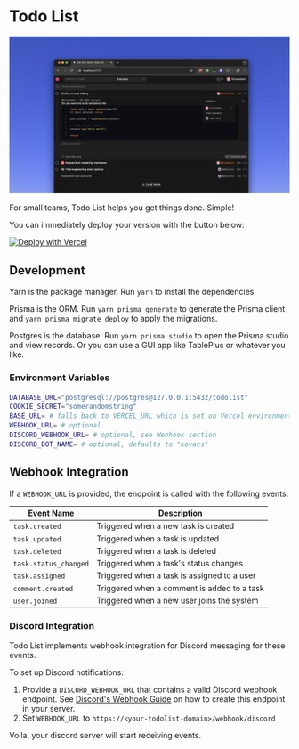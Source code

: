 # Todo List

![Screenshot](./assets/screenshot.jpg)

For small teams, Todo List helps you get things done. Simple!

You can immediately deploy your version with the button below:

[![Deploy with Vercel](https://vercel.com/button)](https://vercel.com/new/clone?repository-url=https%3A%2F%2Fgithub.com%2Fblackmann%2Ftodo-list&env=COOKIE_SECRET&integration-ids=oac_3sK3gnG06emjIEVL09jjntDD)

## Development

Yarn is the package manager. Run `yarn` to install the dependencies.

Prisma is the ORM. Run `yarn prisma generate` to generate the Prisma client and `yarn prisma migrate deploy` to apply the migrations.

Postgres is the database. Run `yarn prisma studio` to open the Prisma studio and view records. Or you can use a GUI app like TablePlus or whatever you like.

### Environment Variables

```bash
DATABASE_URL="postgresql://postgres@127.0.0.1:5432/todolist"
COOKIE_SECRET="somerandomstring"
BASE_URL= # falls back to VERCEL_URL which is set on Vercel environments
WEBHOOK_URL= # optional
DISCORD_WEBHOOK_URL= # optional, see Webhook section
DISCORD_BOT_NAME= # optional, defaults to "kovacs"
```

## Webhook Integration

If a `WEBHOOK_URL` is provided, the endpoint is called with the following events:

| Event Name | Description |
|------------|-------------|
| `task.created` | Triggered when a new task is created |
| `task.updated` | Triggered when a task is updated |
| `task.deleted` | Triggered when a task is deleted |
| `task.status_changed` | Triggered when a task's status changes |
| `task.assigned` | Triggered when a task is assigned to a user |
| `comment.created` | Triggered when a comment is added to a task |
| `user.joined` | Triggered when a new user joins the system |

### Discord Integration

Todo List implements webhook integration for Discord messaging for these events.

To set up Discord notifications:

1. Provide a `DISCORD_WEBHOOK_URL` that contains a valid Discord webhook endpoint. See [Discord's Webhook Guide](https://support.discord.com/hc/en-us/articles/228383668-Intro-to-Webhooks) on how to create this endpoint in your server.
2. Set `WEBHOOK_URL` to `https://<your-todolist-domain>/webhook/discord`

Voila, your discord server will start receiving events.



